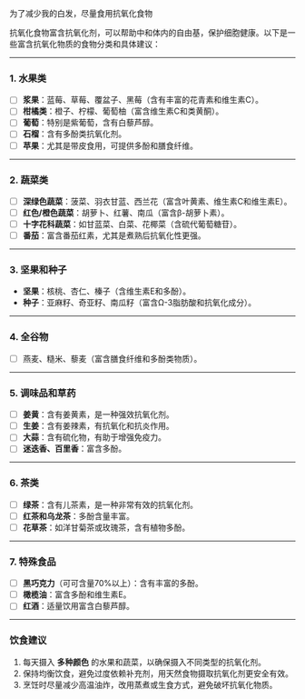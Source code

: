 为了减少我的白发，尽量食用抗氧化食物

抗氧化食物富含抗氧化剂，可以帮助中和体内的自由基，保护细胞健康。以下是一些富含抗氧化物质的食物分类和具体建议：

---

### **1. 水果类**
   - [ ] **浆果**：蓝莓、草莓、覆盆子、黑莓（含有丰富的花青素和维生素C）。
   - [ ] **柑橘类**：橙子、柠檬、葡萄柚（富含维生素C和类黄酮）。
   - [ ] **葡萄**：特别是紫葡萄，含有白藜芦醇。
   - [ ] **石榴**：含有多酚类抗氧化剂。
   - [ ] **苹果**：尤其是带皮食用，可提供多酚和膳食纤维。

---

### **2. 蔬菜类**
   - [ ] **深绿色蔬菜**：菠菜、羽衣甘蓝、西兰花（富含叶黄素、维生素C和维生素E）。
   - [ ] **红色/橙色蔬菜**：胡萝卜、红薯、南瓜（富含β-胡萝卜素）。
   - [ ] **十字花科蔬菜**：如甘蓝菜、白菜、花椰菜（含硫代葡萄糖苷）。
   - [ ] **番茄**：富含番茄红素，尤其是煮熟后抗氧化性更强。

---

### **3. 坚果和种子**
   - **坚果**：核桃、杏仁、榛子（含维生素E和多酚）。
   - **种子**：亚麻籽、奇亚籽、南瓜籽（富含Ω-3脂肪酸和抗氧化成分）。

---

### **4. 全谷物**
   - [ ] 燕麦、糙米、藜麦（富含膳食纤维和多酚类物质）。

---

### **5. 调味品和草药**
   - [ ] **姜黄**：含有姜黄素，是一种强效抗氧化剂。
   - [ ] **生姜**：含有姜辣素，有抗氧化和抗炎作用。
   - [ ] **大蒜**：含有硫化物，有助于增强免疫力。
   - [ ] **迷迭香、百里香**：富含多酚。

---

### **6. 茶类**
   - [ ] **绿茶**：含有儿茶素，是一种非常有效的抗氧化剂。
   - [ ] **红茶和乌龙茶**：多酚含量丰富。
   - [ ] **花草茶**：如洋甘菊茶或玫瑰茶，含有植物多酚。

---

### **7. 特殊食品**
   - [ ] **黑巧克力**（可可含量70%以上）：含有丰富的多酚。
   - [ ] **橄榄油**：富含多酚和维生素E。
   - [ ] **红酒**：适量饮用富含白藜芦醇。

---

### **饮食建议**
1. 每天摄入 **多种颜色** 的水果和蔬菜，以确保摄入不同类型的抗氧化剂。
2. 保持均衡饮食，避免过度依赖补充剂，用天然食物摄取抗氧化剂更安全有效。
3. 烹饪时尽量减少高温油炸，改用蒸煮或生食方式，避免破坏抗氧化物质。
